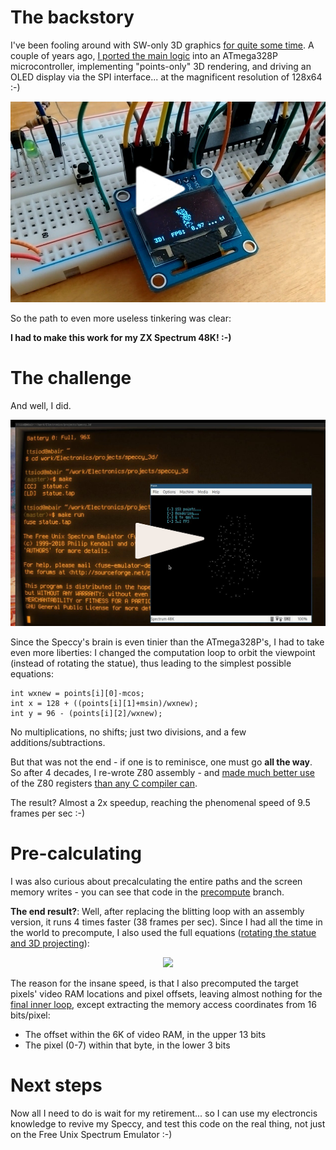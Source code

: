 # The backstory

I've been fooling around with SW-only 3D graphics
[for quite some time](https://www.thanassis.space/renderer.html).
A couple of years ago, [I ported the main logic](https://github.com/ttsiodras/3D-on-an-ATmega328p/)
into an ATmega328P microcontroller, implementing "points-only" 3D rendering,
and driving an OLED display via the SPI interface...  at the
magnificent resolution of 128x64 :-)

<center>
<a href="https://youtu.be/nsqmnkfZtSw" target="_blank">
<img src="contrib/3DFX.jpg">
</a>
</center>

So the path to even more useless tinkering was clear:

**I had to make this work for my ZX Spectrum 48K! :-)**

# The challenge

And well, I did.

<center>
<a href="https://youtu.be/Zdb0Jd97Hzw" target="_blank">
<img src="contrib/speccy3d.jpg">
</a>
</center>

Since the Speccy's brain is even tinier than the ATmega328P's, 
I had to take even more liberties:  I changed the computation
loop to orbit the viewpoint (instead of rotating the statue),
thus leading to the simplest possible equations:

    int wxnew = points[i][0]-mcos;
    int x = 128 + ((points[i][1]+msin)/wxnew);
    int y = 96 - (points[i][2]/wxnew);

No multiplications, no shifts; just two divisions, and a 
few additions/subtractions.

But that was not the end - if one is to reminisce, one must go **all the way**.
So after 4 decades, I re-wrote Z80 assembly - and [made much better use](https://github.com/ttsiodras/3D-on-a-ZX-Spectrum-48K/blob/master/statue.c#L46) of the Z80 registers [than any C compiler can](https://retrocomputing.stackexchange.com/questions/6095/).

The result? Almost a 2x speedup, reaching the phenomenal speed of 9.5 frames per sec :-)

# Pre-calculating

I was also curious about precalculating the entire paths and the
screen memory writes - you can see that code in the
[precompute](https://github.com/ttsiodras/3D-on-a-ZX-Spectrum-48K/tree/precompute)
branch.

**The end result?**: Well, after replacing the blitting loop with an assembly
version, it runs 4 times faster (38 frames per sec). Since I had all the time
in the world to precompute, I also used the full equations ([rotating the statue and 3D projecting](https://github.com/ttsiodras/3D-on-a-ZX-Spectrum-48K/blob/precompute/statue.c#L42)):

<center>
<img src="https://raw.githubusercontent.com/ttsiodras/3D-on-a-ZX-Spectrum-48K/precompute/contrib/linear_algebra.png">
</center>

The reason for the insane speed, is that I also precomputed the target pixels'
video RAM locations and pixel offsets, leaving almost nothing for the
[final inner loop](https://github.com/ttsiodras/3D-on-a-ZX-Spectrum-48K/blob/precompute/statue.c#L172),
except extracting the memory access coordinates from 16 bits/pixel:

- The offset within the 6K of video RAM, in the upper 13 bits
- The pixel (0-7) within that byte, in the lower 3 bits

# Next steps

Now all I need to do is wait for my retirement... so I can use
my electroncis knowledge to revive my Speccy, and test this code
on the real thing, not just on the Free Unix Spectrum Emulator :-)
